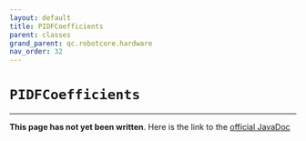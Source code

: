 ```yaml
---
layout: default
title: PIDFCoefficients
parent: classes
grand_parent: qc.robotcore.hardware
nav_order: 32
---
```

# `PIDFCoefficients`
---
**This page has not yet been written**. Here is the link to the [official JavaDoc](https://ftctechnh.github.io/ftc_app/doc/javadoc/com/qualcomm/robotcore/hardware/PIDFCoefficients.html)
        